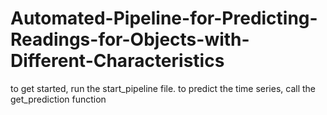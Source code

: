 # Automated-Pipeline-for-Predicting-Readings-for-Objects-with-Different-Characteristics

to get started, run the start_pipeline file.
to predict the time series, call the get_prediction function
